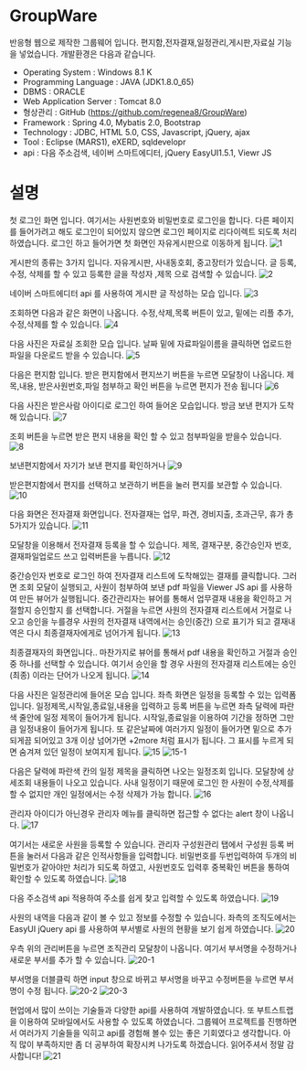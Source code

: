 # GroupWare
반응형 웹으로 제작한 그룹웨어 입니다. 편지함,전자결재,일정관리,게시판,자료실 기능을 넣었습니다.
개발환경은 다음과 같습니다.

- Operating System : Windows 8.1 K
- Programming Language : JAVA (JDK1.8.0_65)
- DBMS : ORACLE
- Web Application Server : Tomcat 8.0
- 형상관리 : GitHub (https://github.com/regenea8/GroupWare)
- Framework : Spring 4.0, Mybatis 2.0, Bootstrap
- Technology : JDBC, HTML 5.0, CSS, Javascript, jQuery, ajax
- Tool : Eclipse (MARS1), eXERD, sqldevelopr  
- api : 다음 주소검색, 네이버 스마트에디터, jQuery EasyUI1.5.1, Viewr JS

# 설명

첫 로그인 화면 입니다. 여기서는 사원번호와 비밀번호로 로그인을 합니다.
다른 페이지를 들어가려고 해도 로그인이 되어있지 않으면 
로그인 페이지로 리다이렉트 되도록 처리 하였습니다.
로그인 하고 들어가면 첫 화면인 자유게시판으로 이동하게 됩니다. 
![1](https://user-images.githubusercontent.com/23238585/62043999-d7cf9c00-b23c-11e9-8630-16489811210c.jpg)

게시판의 종류는 3가지 입니다. 
자유게시판, 사내동호회, 중고장터가 있습니다.
글 등록, 수정, 삭제를 할 수 있고 등록한 글을 작성자 ,제목 으로 검색할 수 있습니다.
![2](https://user-images.githubusercontent.com/23238585/62044000-d8683280-b23c-11e9-9a0d-1b4cde9b7db5.jpg)

네이버 스마트에디터 api 를 사용하여 게시판 글 작성하는 모습 입니다.
![3](https://user-images.githubusercontent.com/23238585/62044001-d8683280-b23c-11e9-8cf7-7b9a6c41cb5c.jpg)

조회하면 다음과 같은 화면이 나옵니다. 
수정,삭제,목록 버튼이 있고, 밑에는 리플 추가,수정,삭제를 할 수 있습니다.
![4](https://user-images.githubusercontent.com/23238585/62044002-d8683280-b23c-11e9-84cc-8f6c1626d1bb.jpg)

다음 사진은 자료실 조회한 모습 입니다. 
날짜 밑에 자료파일이름을 클릭하면  업로드한 파일을 다운로드 받을 수 있습니다.
![5](https://user-images.githubusercontent.com/23238585/62044003-d8683280-b23c-11e9-8aca-4f2d97a4cd26.jpg)

다음은 편지함 입니다. 받은 편지함에서 편지쓰기 버튼을 누르면 모달창이 나옵니다.
제목,내용, 받은사원번호,파일 첨부하고 확인 버튼을 누르면 편지가 전송 됩니다
![6](https://user-images.githubusercontent.com/23238585/62044004-d900c900-b23c-11e9-8b9d-84f5d353ef84.jpg)

다음 사진은 받은사람 아이디로 로그인 하여 들어온 모습입니다.
방금 보낸 편지가 도착해 있습니다.
![7](https://user-images.githubusercontent.com/23238585/62044005-d900c900-b23c-11e9-809d-e7b5930fd3d6.jpg)

조회 버튼을 누르면 받은 편지 내용을 확인 할 수 있고 첨부파일을 받을수 있습니다.
![8](https://user-images.githubusercontent.com/23238585/62044006-d900c900-b23c-11e9-89d6-3fd84b6bce48.jpg)

보낸편지함에서 자기가 보낸 편지를 확인하거나
![9](https://user-images.githubusercontent.com/23238585/62044007-d900c900-b23c-11e9-905c-20f92f39ec95.jpg)

받은편지함에서 편지를 선택하고 보관하기 버튼을 눌러 편지를 보관할 수 있습니다.
![10](https://user-images.githubusercontent.com/23238585/62044009-d9995f80-b23c-11e9-9736-23d6123d4f64.jpg)

다음 화면은 전자결재 화면입니다. 
전자결재는 업무, 파견, 경비지출, 초과근무, 휴가 총 5가지가 있습니다. 
![11](https://user-images.githubusercontent.com/23238585/62044010-d9995f80-b23c-11e9-9775-3de2f1609afa.jpg)

모달창을 이용해서 전자결재 등록을 할 수 있습니다.
제목, 결재구분, 중간승인자 번호, 결재파일업로드 쓰고 입력버튼을 누릅니다. 
![12](https://user-images.githubusercontent.com/23238585/62044011-d9995f80-b23c-11e9-97f7-0eef676737d9.jpg)

중간승인자 번호로 로그인 하여 전자결재 리스트에 도착해있는 결재를 클릭합니다.
그러면 조회 모달이 실행되고, 사원이 첨부하여 보낸 pdf 파일을 Viewer JS api 를 사용하여 만든 뷰어가 실행됩니다.
중간관리자는 뷰어를 통해서 업무결재 내용을 확인하고 
거절할지 승인할지 를 선택합니다.
거절을 누르면 사원의 전자결재 리스트에서 거절로 나오고 승인을 누를경우 사원의 전자결재 내역에서는 승인(중간) 으로 표기가 되고 결재내역은 다시 최종결재자에게로 넘어가게 됩니다.
![13](https://user-images.githubusercontent.com/23238585/62044012-d9995f80-b23c-11e9-9d89-28edffcdde37.jpg)

최종결재자의 화면입니다.. 마찬가지로 뷰어를 통해서 pdf 내용을 확인하고 거절과 승인 중 하나를 선택할 수 있습니다. 여기서 승인을 할 경우 사원의 전자결재 리스트에는 승인(최종) 이라는 단어가 나오게 됩니다.
![14](https://user-images.githubusercontent.com/23238585/62044014-da31f600-b23c-11e9-9f2f-3e06c8b1595c.jpg)

다음 사진은 일정관리에 들어온 모습 입니다.
좌측 화면은 일정을 등록할 수 있는 입력폼 입니다.
일정제목,시작일,종료일,내용을 입력하고 등록 버튼을 누르면 좌측 달력에 파란색 줄안에 일정 제목이 들어가게 됩니다.
시작일,종료일을 이용하여 기간을 정하면 그만큼 일정내용이 들어가게 됩니다.
또 같은날짜에 여러가지 일정이 들어가면 밑으로 추가 되게끔 되어있고
3개 이상 넘어가면 +2more 처럼 표시가 됩니다. 그 표시를 누르게 되면
숨겨져 있던 일정이 보여지게 됩니다.
![15](https://user-images.githubusercontent.com/23238585/62044016-da31f600-b23c-11e9-828e-596f0a0516ff.jpg)
![15-1](https://user-images.githubusercontent.com/23238585/62044017-da31f600-b23c-11e9-8c14-2c9134217906.jpg)

다음은 달력에 파란색 칸의 일정 제목을 클릭하면 나오는 일정조회 입니다.
모달창에 상세조회 내용들이 나오고 있습니다.
사내 일정이기 때문에 로그인 한 사원이 수정,삭제를 할 수 없지만
개인 일정에서는 수정 삭제가 가능 합니다.
![16](https://user-images.githubusercontent.com/23238585/62044018-da31f600-b23c-11e9-8ebb-bf1be50b05b6.jpg)

관리자 아이디가 아닌경우 관리자 메뉴를 클릭하면 접근할 수 없다는 alert 창이 나옵니다.
![17](https://user-images.githubusercontent.com/23238585/62044019-daca8c80-b23c-11e9-8570-33c9a796f96d.jpg)

여기서는 새로운 사원을 등록할 수 있습니다.
관리자 구성원관리 탭에서 구성원 등록 버튼을 눌러서 다음과 같은 인적사항들을 입력합니다.
비밀번호를 두번입력하여 두개의 비밀번호가 같아야만 처리가 되도록 하였고,
사원번호도 입력후 중복확인 버튼을 통하여 확인할 수 있도록 하였습니다.
![18](https://user-images.githubusercontent.com/23238585/62044020-daca8c80-b23c-11e9-84cb-c8a3a02aef7b.jpg)

다음 주소검색 api 적용하여 주소를 쉽게 찾고 입력할 수 있도록 하였습니다.
![19](https://user-images.githubusercontent.com/23238585/62044021-daca8c80-b23c-11e9-9252-6305ed0c5264.jpg)

사원의 내역을 다음과 같이 볼 수 있고 정보를 수정할 수 있습니다.
좌측의 조직도에서는 EasyUI jQuery api 를 사용하여 부서별로 사원의 현황을 보기 쉽게 하였습니다.
![20](https://user-images.githubusercontent.com/23238585/62044023-daca8c80-b23c-11e9-9721-c5f91714364a.jpg)

우측 위의 관리버튼을 누르면 조직관리 모달창이 나옵니다.
여기서 부서명을 수정하거나 새로운 부서를 추가 할 수 있습니다.
![20-1](https://user-images.githubusercontent.com/23238585/62044024-db632300-b23c-11e9-96cd-5c9659260598.jpg)

부서명을 더블클릭 하면 input 창으로 바뀌고 부서명을 바꾸고 수정버튼을 누르면 부서명이 수정 됩니다.
![20-2](https://user-images.githubusercontent.com/23238585/62044026-db632300-b23c-11e9-9895-4fa95c7990dc.jpg)
![20-3](https://user-images.githubusercontent.com/23238585/62044028-db632300-b23c-11e9-8a13-7a6841a5cc8b.jpg)

현업에서 많이 쓰이는 기술들과 다양한 api를 사용하여 개발하였습니다.
또 부트스트랩을 이용하여 모바일에서도 사용할 수 있도록 하였습니다.
그룹웨어 프로젝트를 진행하면서 여러가지 기술들을 익히고 api를 경험해 볼수 있는 좋은 기회였다고 생각합니다. 아직 많이 부족하지만 좀 더 공부하여 확장시켜 나가도록 하겠습니다. 읽어주셔서 정말 감사합니다!
![21](https://user-images.githubusercontent.com/23238585/62044029-db632300-b23c-11e9-831a-2b2b5eb1a4da.png)
